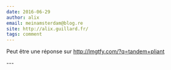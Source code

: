 ```yaml
---
date: 2016-06-29
author: alix
email: meinamsterdam@blog.re
site: http://alix.guillard.fr/
tags: comment
---
```


<p>Peut être une réponse sur&nbsp;<a href="http://lmgtfy.com/?q=tandem+pliant" title="tandem pliant">http://lmgtfy.com/?q=tandem+pliant</a></p>
---